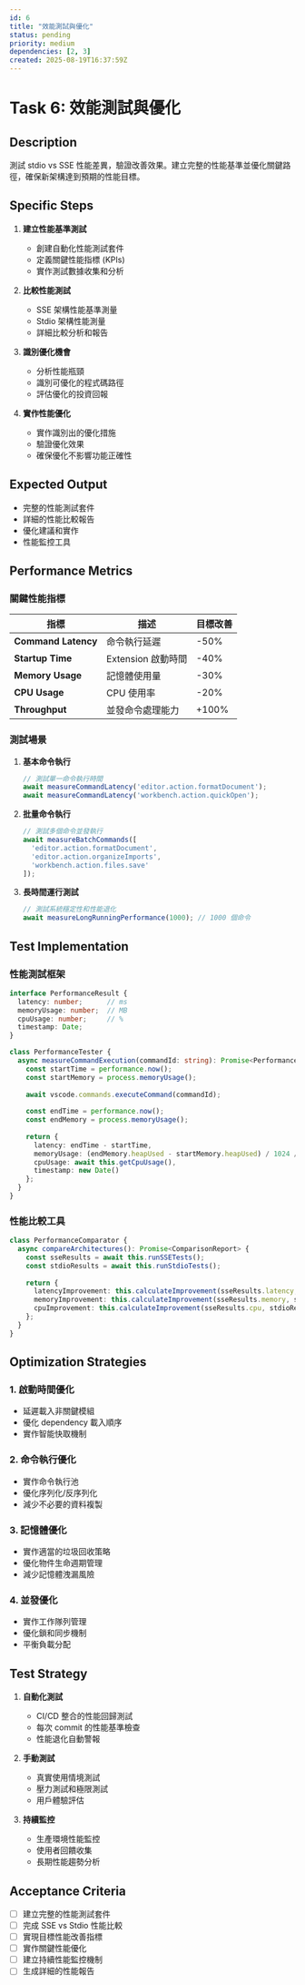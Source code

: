 ```yaml
---
id: 6
title: "效能測試與優化"
status: pending
priority: medium
dependencies: [2, 3]
created: 2025-08-19T16:37:59Z
---
```


# Task 6: 效能測試與優化

## Description

測試 stdio vs SSE 性能差異，驗證改善效果。建立完整的性能基準並優化關鍵路徑，確保新架構達到預期的性能目標。

## Specific Steps

1. **建立性能基準測試**
   - 創建自動化性能測試套件
   - 定義關鍵性能指標 (KPIs)
   - 實作測試數據收集和分析

2. **比較性能測試**
   - SSE 架構性能基準測量
   - Stdio 架構性能測量
   - 詳細比較分析和報告

3. **識別優化機會**
   - 分析性能瓶頸
   - 識別可優化的程式碼路徑
   - 評估優化的投資回報

4. **實作性能優化**
   - 實作識別出的優化措施
   - 驗證優化效果
   - 確保優化不影響功能正確性

## Expected Output

- 完整的性能測試套件
- 詳細的性能比較報告
- 優化建議和實作
- 性能監控工具

## Performance Metrics

### 關鍵性能指標

| 指標 | 描述 | 目標改善 |
|------|------|----------|
| **Command Latency** | 命令執行延遲 | -50% |
| **Startup Time** | Extension 啟動時間 | -40% |
| **Memory Usage** | 記憶體使用量 | -30% |
| **CPU Usage** | CPU 使用率 | -20% |
| **Throughput** | 並發命令處理能力 | +100% |

### 測試場景

1. **基本命令執行**
   ```typescript
   // 測試單一命令執行時間
   await measureCommandLatency('editor.action.formatDocument');
   await measureCommandLatency('workbench.action.quickOpen');
   ```

2. **批量命令執行**
   ```typescript
   // 測試多個命令並發執行
   await measureBatchCommands([
     'editor.action.formatDocument',
     'editor.action.organizeImports',
     'workbench.action.files.save'
   ]);
   ```

3. **長時間運行測試**
   ```typescript
   // 測試系統穩定性和性能退化
   await measureLongRunningPerformance(1000); // 1000 個命令
   ```

## Test Implementation

### 性能測試框架

```typescript
interface PerformanceResult {
  latency: number;      // ms
  memoryUsage: number;  // MB
  cpuUsage: number;     // %
  timestamp: Date;
}

class PerformanceTester {
  async measureCommandExecution(commandId: string): Promise<PerformanceResult> {
    const startTime = performance.now();
    const startMemory = process.memoryUsage();
    
    await vscode.commands.executeCommand(commandId);
    
    const endTime = performance.now();
    const endMemory = process.memoryUsage();
    
    return {
      latency: endTime - startTime,
      memoryUsage: (endMemory.heapUsed - startMemory.heapUsed) / 1024 / 1024,
      cpuUsage: await this.getCpuUsage(),
      timestamp: new Date()
    };
  }
}
```

### 性能比較工具

```typescript
class PerformanceComparator {
  async compareArchitectures(): Promise<ComparisonReport> {
    const sseResults = await this.runSSETests();
    const stdioResults = await this.runStdioTests();
    
    return {
      latencyImprovement: this.calculateImprovement(sseResults.latency, stdioResults.latency),
      memoryImprovement: this.calculateImprovement(sseResults.memory, stdioResults.memory),
      cpuImprovement: this.calculateImprovement(sseResults.cpu, stdioResults.cpu)
    };
  }
}
```

## Optimization Strategies

### 1. 啟動時間優化
- 延遲載入非關鍵模組
- 優化 dependency 載入順序
- 實作智能快取機制

### 2. 命令執行優化
- 實作命令執行池
- 優化序列化/反序列化
- 減少不必要的資料複製

### 3. 記憶體優化
- 實作適當的垃圾回收策略
- 優化物件生命週期管理
- 減少記憶體洩漏風險

### 4. 並發優化
- 實作工作隊列管理
- 優化鎖和同步機制
- 平衡負載分配

## Test Strategy

1. **自動化測試**
   - CI/CD 整合的性能回歸測試
   - 每次 commit 的性能基準檢查
   - 性能退化自動警報

2. **手動測試**
   - 真實使用情境測試
   - 壓力測試和極限測試
   - 用戶體驗評估

3. **持續監控**
   - 生產環境性能監控
   - 使用者回饋收集
   - 長期性能趨勢分析

## Acceptance Criteria

- [ ] 建立完整的性能測試套件
- [ ] 完成 SSE vs Stdio 性能比較
- [ ] 實現目標性能改善指標
- [ ] 實作關鍵性能優化
- [ ] 建立持續性能監控機制
- [ ] 生成詳細的性能報告
